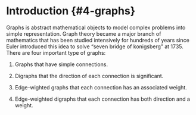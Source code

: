 # Introduction {#4-graphs}

Graphs is abstract mathematical objects to model complex problems into simple representation. Graph theory became a major branch of mathematics that has been studied intensively for hundreds of years since Euler introduced this idea to solve “seven bridge of konigsberg” at 1735. There are four important type of graphs:

1. Graphs that have simple connections.

2. Digraphs that the direction of each connection is significant.

3. Edge-wighted graphs that each connection has an associated weight.

4. Edge-weighted digraphs that each connection has both direction and a weight.



